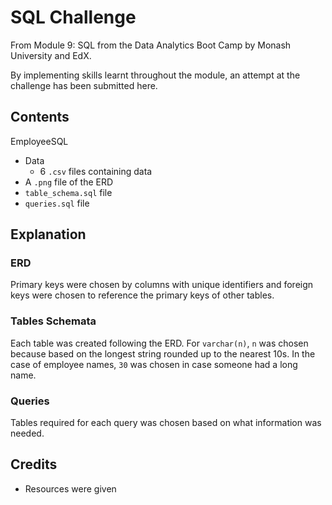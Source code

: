 # SQL Challenge
From Module 9: SQL from the Data Analytics Boot Camp by Monash University and EdX.

By implementing skills learnt throughout the module, an attempt at the challenge has been submitted here.

## Contents

EmployeeSQL
- Data
  - 6 `.csv` files containing data
- A `.png` file of the ERD
- `table_schema.sql` file 
- `queries.sql` file 

## Explanation

### ERD
Primary keys were chosen by columns with unique identifiers and foreign keys were chosen to reference the primary keys of other tables.

### Tables Schemata
Each table was created following the ERD. For `varchar(n)`, `n` was chosen because based on the longest string rounded up to the nearest 10s. In the case of employee names, `30` was chosen in case someone had a long name.

### Queries
Tables required for each query was chosen based on what information was needed.

## Credits
- Resources were given